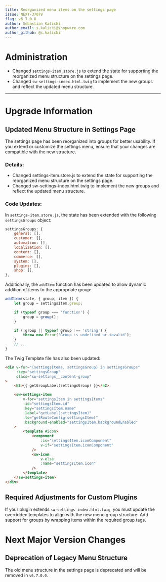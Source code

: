 ```yaml
---
title: Reorganized menu items on the settings page
issue: NEXT-37079
flag: v6.7.0.0
author: Sebastian Kalicki
author_email: s.kalicki@shopware.com
author_github: @s.kalicki
---
```

# Administration
* Changed `settings-item.store.js` to extend the state for supporting the reorganized menu structure on the settings page.
* Changed `sw-settings-index.html.twig` to implement the new groups and reflect the updated menu structure.

___

# Upgrade Information
## Updated Menu Structure in Settings Page
The settings page has been reorganized into groups for better usability. If you extend or customize the settings menu, ensure that your changes are compatible with the new structure.

### Details:
* Changed settings-item.store.js to extend the state for supporting the reorganized menu structure on the settings page.
* Changed sw-settings-index.html.twig to implement the new groups and reflect the updated menu structure.

### Code Updates:
In `settings-item.store.js`, the state has been extended with the following `settingsGroups` object:
```javascript
settingsGroups: {
    general: [],
    customer: [],
    automation: [],
    localization: [],
    content: [],
    commerce: [],
    system: [],
    plugins: [],
    shop: [],
},
```

Additionally, the `addItem` function has been updated to allow dynamic addition of items to the appropriate group:
```javascript
addItem(state, { group, item }) {
    let group = settingsItem.group;

    if (typeof group === 'function') {
        group = group();
    }

    if (!group || typeof group !== 'string') {
        throw new Error('Group is undefined or invalid');
    }
    // ...
}
```
The Twig Template file has also been updated:
```html
<div v-for="(settingsItems, settingsGroup) in settingsGroups"
     :key="settingsGroup"
     class="sw-settings__content-group"
>
    <h2>{{ getGroupLabel(settingsGroup) }}</h2>

    <sw-settings-item
        v-for="settingsItem in settingsItems"
        :id="settingsItem.id"
        :key="settingsItem.name"
        :label="getLabel(settingsItem)"
        :to="getRouteConfig(settingsItem)"
        :background-enabled="settingsItem.backgroundEnabled"
    >
        <template #icon>
            <component
                :is="settingsItem.iconComponent"
                v-if="settingsItem.iconComponent"
            />
            <sw-icon
                v-else
                :name="settingsItem.icon"
            />
        </template>
    </sw-settings-item>
</div>
```

## Required Adjustments for Custom Plugins
If your plugin extends `sw-settings-index.html.twig`, you must update the overridden templates to align with the new menu group structure. Add support for groups by wrapping items within the required group tags.

# Next Major Version Changes
## Deprecation of Legacy Menu Structure
The old menu structure in the settings page is deprecated and will be removed in `v6.7.0.0`.
